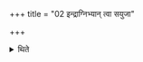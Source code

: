 +++
title = "02 इन्द्राग्निभ्यान् त्वा सयुजा"

+++

<details><summary>थिते</summary>

इन्द्राग्निभ्यां त्वा सयुजा युजा युनज्मीत्यष्टौ सयुजः २
</details>
